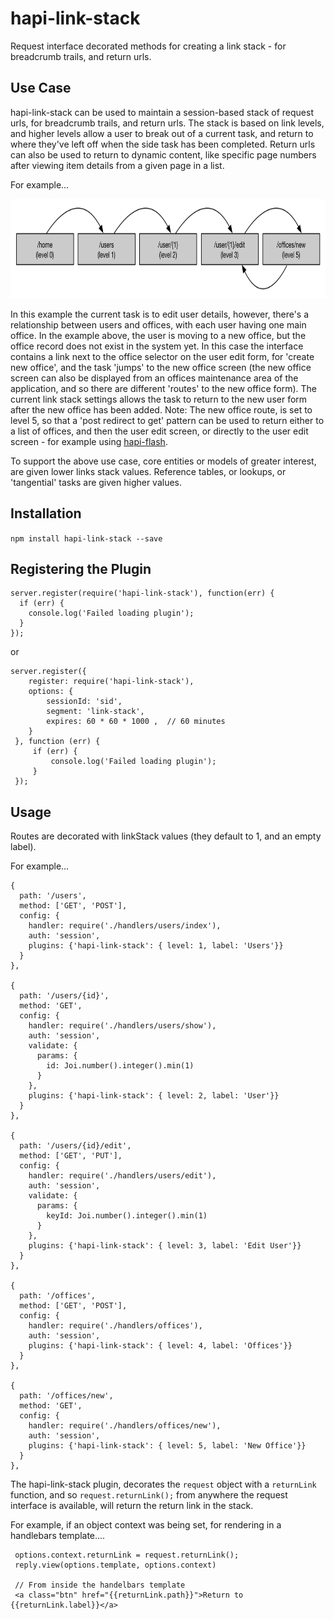 # hapi-link-stack

Request interface decorated methods for creating a link stack - for breadcrumb trails, and return urls.
 
## Use Case
 
 hapi-link-stack can be used to maintain a session-based stack of request urls, for breadcrumb trails, and return urls. The stack is based on link levels, and higher levels allow a user to break out of a current task, and return to where they've left off when the side task has been completed. Return urls can also be used to return to dynamic content, like specific page numbers after viewing item details from a given page in a list.  
 
 For example...
 
 <img src="https://raw.githubusercontent.com/58bits/hapi-link-stack/master/images/linkstack.png" width="800" height="159" alt="LinkStack"/>
 
 In this example the current task is to edit user details, however, there's a relationship between users and offices, with each user having one main office. In the example above, the user is moving to a new office, but the office record does not exist in the system yet. In this case the interface contains a link next to the office selector on the user edit form, for 'create new office', and the task 'jumps' to the new office screen (the new office screen can also be displayed from an offices maintenance area of the application, and so there are different 'routes' to the new office form). The current link stack settings allows the task to return to the new user form after the new office has been added. Note: The new office route, is set to level 5, so that a 'post redirect to get' pattern can be used to return either to a list of offices, and then the user edit screen, or directly to the user edit screen - for example using [hapi-flash](https://github.com/58bits/hapi-flash).
  
 To support the above use case, core entities or models of greater interest, are given lower links stack values. Reference tables, or lookups, or 'tangential' tasks are given higher values.  
 
## Installation

`npm install hapi-link-stack --save`

## Registering the Plugin


    server.register(require('hapi-link-stack'), function(err) {
      if (err) {
        console.log('Failed loading plugin');
      }
    });
    
or
   
    server.register({
        register: require('hapi-link-stack'),
        options: {
            sessionId: 'sid',
            segment: 'link-stack',
            expires: 60 * 60 * 1000 ,  // 60 minutes
        }
     }, function (err) {
         if (err) {
             console.log('Failed loading plugin');
         }
     });

## Usage

Routes are decorated with linkStack values (they default to 1, and an empty label).

For example...

    {
      path: '/users',
      method: ['GET', 'POST'],
      config: {
        handler: require('./handlers/users/index'),
        auth: 'session',
        plugins: {'hapi-link-stack': { level: 1, label: 'Users'}}
      }
    },
    
    {
      path: '/users/{id}',
      method: 'GET',
      config: {
        handler: require('./handlers/users/show'),
        auth: 'session',
        validate: {
          params: {
            id: Joi.number().integer().min(1)
          }
        },
        plugins: {'hapi-link-stack': { level: 2, label: 'User'}}
      }
    },
    
    {
      path: '/users/{id}/edit',
      method: ['GET', 'PUT'],
      config: {
        handler: require('./handlers/users/edit'),
        auth: 'session',
        validate: {
          params: {
            keyId: Joi.number().integer().min(1)
          }
        },
        plugins: {'hapi-link-stack': { level: 3, label: 'Edit User'}}
      }
    },
    
    {
      path: '/offices',
      method: ['GET', 'POST'],
      config: {
        handler: require('./handlers/offices'),
        auth: 'session',
        plugins: {'hapi-link-stack': { level: 4, label: 'Offices'}}
      }
    },
    
    {
      path: '/offices/new',
      method: 'GET',
      config: {
        handler: require('./handlers/offices/new'),
        auth: 'session',
        plugins: {'hapi-link-stack': { level: 5, label: 'New Office'}}
      }
    },
    
    
The hapi-link-stack plugin, decorates the `request` object with a `returnLink` function, and so `request.returnLink();` from anywhere the request interface is available, will return the return link in the stack.

For example, if an object context was being set, for rendering in a handlebars template....


     options.context.returnLink = request.returnLink();
     reply.view(options.template, options.context)
     
     // From inside the handelbars template
     <a class="btn" href="{{returnLink.path}}">Return to {{returnLink.label}}</a>
